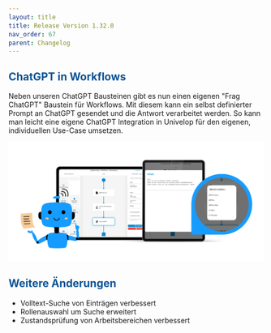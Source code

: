 ```yaml
---
layout: title
title: Release Version 1.32.0
nav_order: 67
parent: Changelog
---
```


## <span style="color:#0b5394">**ChatGPT in Workflows**</span>

Neben unseren ChatGPT Bausteinen gibt es nun einen eigenen "Frag ChatGPT" Baustein für Workflows. Mit diesem kann ein selbst definierter Prompt an ChatGPT gesendet und die Antwort verarbeitet werden. So kann man leicht eine eigene ChatGPT Integration in Univelop für den eigenen, individuellen Use-Case umsetzen.

![release-chatgpt-flowstep](\old_assets\latest-updates\release-chatgpt-flowstep.png 'release-chatgpt-flowstep')

## <span style="color:#0b5394">**Weitere Änderungen**</span>

-   Volltext-Suche von Einträgen verbessert
-   Rollenauswahl um Suche erweitert
-   Zustandsprüfung von Arbeitsbereichen verbessert
